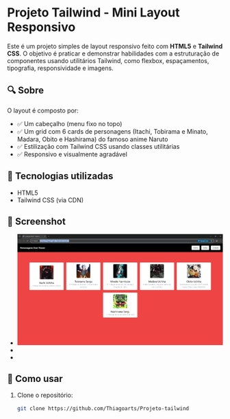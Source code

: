 # Projeto Tailwind - Mini Layout Responsivo

Este é um projeto simples de layout responsivo feito com **HTML5** e **Tailwind CSS**. O objetivo é praticar e demonstrar habilidades com a estruturação de componentes usando utilitários Tailwind, como flexbox, espaçamentos, tipografia, responsividade e imagens.

## 🔍 Sobre

O layout é composto por:

- ✅ Um cabeçalho (menu fixo no topo)
- ✅ Um grid com 6 cards de personagens (Itachi, Tobirama e Minato, Madara, Obito e Hashirama) do famoso anime Naruto
- ✅ Estilização com Tailwind CSS usando classes utilitárias
- ✅ Responsivo e visualmente agradável

## 🧠 Tecnologias utilizadas

- HTML5
- Tailwind CSS (via CDN)

## 📸 Screenshot

- ![Captura de tela do projeto](image/print_do_projeto.png)
- 
- 

## 🚀 Como usar

1. Clone o repositório:
   ```bash
   git clone https://github.com/Thiagoarts/Projeto-tailwind

